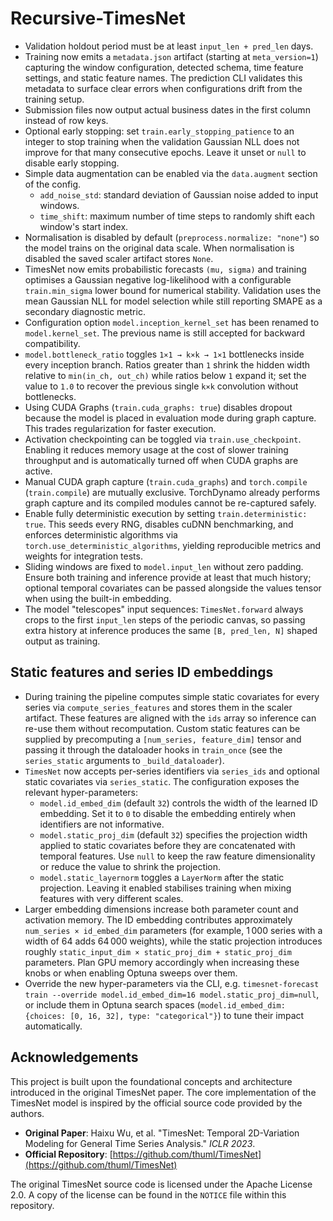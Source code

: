 # Recursive-TimesNet

- Validation holdout period must be at least `input_len + pred_len` days.
- Training now emits a `metadata.json` artifact (starting at `meta_version=1`) capturing the
  window configuration, detected schema, time feature settings, and static feature names. The
  prediction CLI validates this metadata to surface clear errors when configurations drift from
  the training setup.
- Submission files now output actual business dates in the first column instead of row keys.
- Optional early stopping: set `train.early_stopping_patience` to an integer to stop training
  when the validation Gaussian NLL does not improve for that many consecutive epochs. Leave it unset or
  `null` to disable early stopping.
- Simple data augmentation can be enabled via the `data.augment` section of the config.
  - `add_noise_std`: standard deviation of Gaussian noise added to input windows.
  - `time_shift`: maximum number of time steps to randomly shift each window's start index.
- Normalisation is disabled by default (`preprocess.normalize: "none"`) so the model trains on
  the original data scale. When normalisation is disabled the saved scaler artifact stores `None`.
- TimesNet now emits probabilistic forecasts `(mu, sigma)` and training optimises a Gaussian
  negative log-likelihood with a configurable `train.min_sigma` lower bound for numerical
  stability. Validation uses the mean Gaussian NLL for model selection while still reporting
  SMAPE as a secondary diagnostic metric.
- Configuration option `model.inception_kernel_set` has been renamed to `model.kernel_set`. The previous name is still accepted for backward compatibility.
- `model.bottleneck_ratio` toggles ``1×1 → k×k → 1×1`` bottlenecks inside every inception branch.
  Ratios greater than ``1`` shrink the hidden width relative to ``min(in_ch, out_ch)`` while ratios
  below ``1`` expand it; set the value to ``1.0`` to recover the previous single ``k×k`` convolution
  without bottlenecks.
- Using CUDA Graphs (`train.cuda_graphs: true`) disables dropout because the model is placed in evaluation mode during graph capture. This trades regularization for faster execution.
- Activation checkpointing can be toggled via `train.use_checkpoint`. Enabling it reduces memory usage at the cost of slower training throughput and is automatically turned off when CUDA graphs are active.
- Manual CUDA graph capture (`train.cuda_graphs`) and `torch.compile` (`train.compile`) are mutually exclusive. TorchDynamo already performs graph capture and its compiled modules cannot be re-captured safely.
- Enable fully deterministic execution by setting `train.deterministic: true`. This seeds every RNG, disables cuDNN benchmarking, and enforces deterministic algorithms via `torch.use_deterministic_algorithms`, yielding reproducible metrics and weights for integration tests.
- Sliding windows are fixed to `model.input_len` without zero padding. Ensure both training and inference provide at least that much history; optional temporal covariates can be passed alongside the values tensor when using the built-in embedding.
- The model "telescopes" input sequences: `TimesNet.forward` always crops to the first `input_len` steps of the periodic canvas, so passing extra history at inference produces the same `[B, pred_len, N]` shaped output as training.

## Static features and series ID embeddings

- During training the pipeline computes simple static covariates for every series via `compute_series_features` and stores them in the scaler artifact. These features are aligned with the `ids` array so inference can re-use them without recomputation. Custom static features can be supplied by precomputing a `[num_series, feature_dim]` tensor and passing it through the dataloader hooks in `train_once` (see the `series_static` arguments to `_build_dataloader`).
- `TimesNet` now accepts per-series identifiers via `series_ids` and optional static covariates via `series_static`. The configuration exposes the relevant hyper-parameters:
  - `model.id_embed_dim` (default `32`) controls the width of the learned ID embedding. Set it to `0` to disable the embedding entirely when identifiers are not informative.
  - `model.static_proj_dim` (default `32`) specifies the projection width applied to static covariates before they are concatenated with temporal features. Use `null` to keep the raw feature dimensionality or reduce the value to shrink the projection.
  - `model.static_layernorm` toggles a `LayerNorm` after the static projection. Leaving it enabled stabilises training when mixing features with very different scales.
- Larger embedding dimensions increase both parameter count and activation memory. The ID embedding contributes approximately `num_series × id_embed_dim` parameters (for example, 1 000 series with a width of 64 adds 64 000 weights), while the static projection introduces roughly `static_input_dim × static_proj_dim + static_proj_dim` parameters. Plan GPU memory accordingly when increasing these knobs or when enabling Optuna sweeps over them.
- Override the new hyper-parameters via the CLI, e.g. `timesnet-forecast train --override model.id_embed_dim=16 model.static_proj_dim=null`, or include them in Optuna search spaces (`model.id_embed_dim: {choices: [0, 16, 32], type: "categorical"}`) to tune their impact automatically.

## Acknowledgements

This project is built upon the foundational concepts and architecture introduced in the original TimesNet paper. The core implementation of the TimesNet model is inspired by the official source code provided by the authors.

- **Original Paper**: Haixu Wu, et al. "TimesNet: Temporal 2D-Variation Modeling for General Time Series Analysis." *ICLR 2023*.
- **Official Repository**: [https://github.com/thuml/TimesNet](https://github.com/thuml/TimesNet)

The original TimesNet source code is licensed under the Apache License 2.0. A copy of the license can be found in the `NOTICE` file within this repository.
